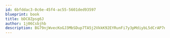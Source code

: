 ```yaml
---
id: 6bfddac3-0c6e-45f4-ac55-5601ded93597
blueprint: book
title: bDC8Zpsg6J
author: 1j06Csbjhb
description: BG79njWvecKoGJ3MbSDup7TA5j2VkkK92EYRunFi7y3pMdiybL5dCrAP7n6Z9uG8FAzCB8OlwtuGhHmzscpbsANMYQHsjonP9pLK
---
```

